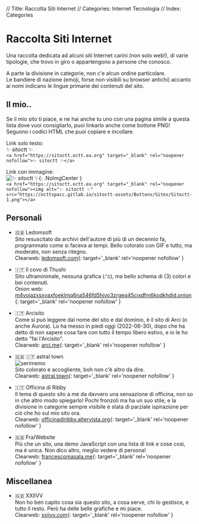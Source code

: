 // Title: Raccolta Siti Internet
// Categories: Internet Tecnologia
// Index: Categories

# Raccolta Siti Internet

Una raccolta dedicata ad alcuni siti Internet carini (non solo web!), di varie tipologie, che trovo in giro o appartengono a persone che conosco.

A parte la divisione in categorie, non c'e alcun ordine particolare.  
Le bandiere di nazione (emoji, forse non visibili su browser antichi) accanto ai nomi indicano le lingue primarie dei contenuti del sito.

## Il mio..

Se il mio sito ti piace, e ne hai anche tu uno con una pagina simile a questa lista dove vuoi consigliarlo, puoi linkarlo anche come bottone PNG!  
Seguono i codici HTML che puoi copiare e incollare.

Link solo testo:  
✨ sitoctt ✨  
`<a href="https://sitoctt.octt.eu.org" target="_blank" rel="noopener nofollow">✨ sitoctt ✨</a>`

Link con immagine:  
![✨ sitoctt ✨]([HTML:Folder:*:AbsoluteRoot]/sitoctt-assets/Buttons/Sites/Sitoctt-1.png){: .NoImgCenter }  
`
<a href="https://sitoctt.octt.eu.org" target="_blank" rel="noopener nofollow"><img alt="✨ sitoctt ✨" src="https://octtspacc.gitlab.io/sitoctt-assets/Buttons/Sites/Sitoctt-1.png"></a>
`

## Personali

- 🇬🇧 Ledomsoft  
Sito resuscitato da archivi dell'autore di più di un decennio fa, programmato come si faceva ai tempi. Bello colorato con GIF e tutto, ma moderato, non senza ritegno.  
Clearweb: [ledomsoft.com](https://ledomsoft.com){: target='_blank' rel='noopener nofollow' }

- 🇮🇹 Il covo di Thushi  
Sito ultraminimale, nessuna grafica (:'c), ma bello schema di (3) colori e bei contenuti.  
Onion web: [m4vojazxsxvaxfoeklmq6na546fd5hjyo3zrgeq45cixdfm6kodkhdid.onion](http://m4vojazxsxvaxfoeklmq6na546fd5hjyo3zrgeq45cixdfm6kodkhdid.onion){: target='_blank' rel='noopener nofollow' }

- 🇮🇹 Arcisito  
Come si può leggere dal nome del sito e dal dominio, è il sito di Arci (o anche Aurora). Lo ha messo in piedi oggi (2022-06-30), dopo che ha detto di non sapere cosa fare con tutto il tempo libero estivo, e io le ho detto "fai l'Arcisito".  
Clearweb: [arci.me](https://arci.me){: target='_blank' rel='noopener nofollow' }

- 🇬🇧 🇮🇹 astral town  
![serimemo]([HTML:Folder:*:AbsoluteRoot]/sitoctt-assets/Buttons/Sites/Serimemo.png)  
Sito colorato e accogliente, boh non c'è altro da dire.  
Clearweb: [astral.town](https://astral.town){: target='_blank' rel='noopener nofollow' }

- 🇮🇹 Officina di Ribby  
Il tema di questo sito a me da davvero una sensazione di officina, non so in che altro modo spiegarlo! Pochi fronzoli ma ha un suo stile, e la divisione in categorie sempre visibile è stata di parziale ispirazione per ciò che ho sul mio sito ora.  
Clearweb: [officinadiribby.altervista.org](https://officinadiribby.altervista.org){: target='_blank' rel='noopener nofollow' }

- 🇬🇧 Fra/Website  
Più che un sito, una demo JavaScript con una lista di link e cose così, ma è unica. Non dico altro, meglio vedere di persona!  
Clearweb: [francescomasala.me](https://francescomasala.me){: target='_blank' rel='noopener nofollow' }

## Miscellanea

- 🇬🇧 XXIIVV  
Non ho ben capito cosa sia questo sito, a cosa serve, chi lo gestisce, e tutto il resto. Però ha delle belle grafiche e mi piace.  
Clearweb: [xxiivv.com](https://xxiivv.com){: target='_blank' rel='noopener nofollow' }
